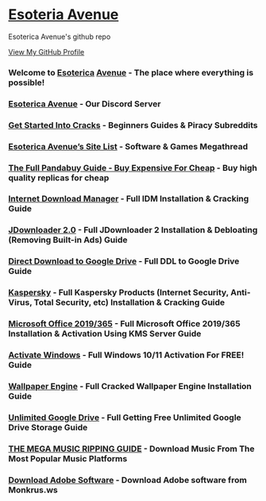 # [Esoteria Avenue](https://ori5000.github.io/)

Esoterica Avenue's github repo

[View My GitHub Profile](https://github.com/Ori5000)

### Welcome to [Esoterica](https://www.dictionary.com/browse/esoterica) [Avenue](https://www.dictionary.com/browse/avenue) - The place where everything is possible!

### [Esoterica Avenue](https://discord.gg/enMG8bXUbn) - Our Discord Server

### [Get Started Into Cracks](https://ori5000.github.io/getstartedintocracks.html) - Beginners Guides & Piracy Subreddits

### [Esoterica Avenue’s Site List](https://ori5000.github.io/sitelist.html) - Software & Games Megathread

### [The Full Pandabuy Guide - Buy Expensive For Cheap](https://ori5000.github.io/pandabuy.html) - Buy high quality replicas for cheap

### [Internet Download Manager](https://ori5000.github.io/idm.html) - Full IDM Installation & Cracking Guide

### [JDownloader 2.0](https://ori5000.github.io/jdownloader2.html) - Full JDownloader 2 Installation & Debloating (Removing Built-in Ads) Guide

### [Direct Download to Google Drive](https://ori5000.github.io/ddltogdrive.html) - Full DDL to Google Drive Guide

### [Kaspersky](https://ori5000.github.io/kaspersky.html) - Full Kaspersky Products (Internet Security, Anti-Virus, Total Security, etc) Installation & Cracking Guide

### [Microsoft Office 2019/365](https://ori5000.github.io/microsoftoffice.html) - Full Microsoft Office 2019/365 Installation & Activation Using KMS Server Guide

### [Activate Windows](https://ori5000.github.io/activatewindows.html) - Full Windows 10/11 Activation For FREE! Guide

### [Wallpaper Engine](https://ori5000.github.io/wallpaperengine.html) - Full Cracked Wallpaper Engine Installation Guide

### [Unlimited Google Drive](https://ori5000.github.io/unlimitedgdrive.html) - Full Getting Free Unlimited Google Drive Storage Guide

### [THE MEGA MUSIC RIPPING GUIDE](https://ori5000.github.io/musicripping.html) - Download Music From The Most Popular Music Platforms

### [Download Adobe Software](https://ori5000.github.io/adobesoftware.html) - Download Adobe software from Monkrus.ws